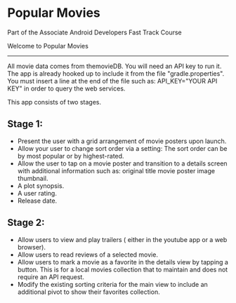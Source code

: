 # Popular Movies
Part of the Associate Android Developers Fast Track Course

Welcome to Popular Movies
-------------------------




All movie data comes from themovieDB. You will need an API key to run it. The app is already hooked up to include it from the file "gradle.properties". You must insert a line at the end of the file such as: API_KEY="YOUR API KEY" in order to query the web services.

This app consists of two stages. 

Stage 1:
--------
- Present the user with a grid arrangement of movie posters upon launch.
- Allow your user to change sort order via a setting: The sort order can be by most popular or by highest-rated.
- Allow the user to tap on a movie poster and transition to a details screen with additional information such as: original title movie poster image thumbnail.
- A plot synopsis.
- A user rating.
- Release date.

Stage 2:
--------
- Allow users to view and play trailers ( either in the youtube app or a web browser).
- Allow users to read reviews of a selected movie.
- Allow users to mark a movie as a favorite in the details view by tapping a button. This is for a local movies collection that to maintain and does not require an API request.
- Modify the existing sorting criteria for the main view to include an additional pivot to show their favorites collection.
